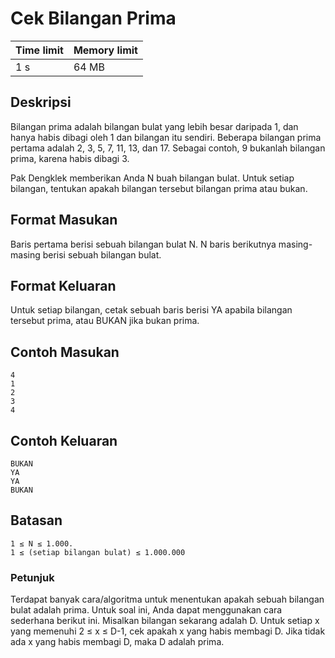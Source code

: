# Cek Bilangan Prima

Time limit | Memory limit
---------- | ------------
1 s | 64 MB

## Deskripsi
Bilangan prima adalah bilangan bulat yang lebih besar daripada 1, dan hanya habis dibagi oleh 1 dan bilangan itu sendiri. Beberapa bilangan prima pertama adalah 2, 3, 5, 7, 11, 13, dan 17. Sebagai contoh, 9 bukanlah bilangan prima, karena habis dibagi 3.

Pak Dengklek memberikan Anda N buah bilangan bulat. Untuk setiap bilangan, tentukan apakah bilangan tersebut bilangan prima atau bukan.

## Format Masukan
Baris pertama berisi sebuah bilangan bulat N. N baris berikutnya masing-masing berisi sebuah bilangan bulat.

## Format Keluaran
Untuk setiap bilangan, cetak sebuah baris berisi YA apabila bilangan tersebut prima, atau BUKAN jika bukan prima.

## Contoh Masukan
    4
    1
    2
    3
    4
## Contoh Keluaran
    BUKAN
    YA
    YA
    BUKAN
## Batasan
    1 ≤ N ≤ 1.000.
    1 ≤ (setiap bilangan bulat) ≤ 1.000.000
### Petunjuk
Terdapat banyak cara/algoritma untuk menentukan apakah sebuah bilangan bulat adalah prima. Untuk soal ini, Anda dapat menggunakan cara sederhana berikut ini. Misalkan bilangan sekarang adalah D. Untuk setiap x yang memenuhi 2 ≤ x ≤ D-1, cek apakah x yang habis membagi D. Jika tidak ada x yang habis membagi D, maka D adalah prima.